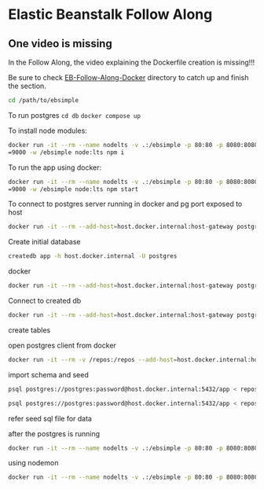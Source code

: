 # Elastic Beanstalk Follow Along

## One video is missing

In the Follow Along, the video explaining the Dockerfile creation is missing!!!

Be sure to check [EB-Follow-Along-Docker](https://github.com/ExamProCo/TheFreeAWSDeveloperAssociate/tree/master/EB-Follow-Along-Docker) directory to catch up and finish the section.

```sh
cd /path/to/ebsimple
```

To run postgres
`cd db`
`docker compose up`

To install node modules:

```sh
docker run -it --rm --name nodelts -v .:/ebsimple -p 80:80 -p 8080:8080 -p 9000:9000 -e PORT
=9000 -w /ebsimple node:lts npm i
```

To run the app using docker:
```sh
docker run -it --rm --name nodelts -v .:/ebsimple -p 80:80 -p 8080:8080 -p 9000:9000 -e PORT
=9000 -w /ebsimple node:lts npm start
```

To connect to postgres server running in docker and pg port exposed to host
```sh
docker run -it --rm --add-host=host.docker.internal:host-gateway postgres:13-alpine psql -h host.docker.internal -U postgres
```

Create initial database 

```sh
createdb app -h host.docker.internal -U postgres
```
docker
```sh
docker run -it --rm --add-host=host.docker.internal:host-gateway postgres:13-alpine createdb app -h host.docker.internal -U postgres
```

Connect to created db
```sh
docker run -it --rm --add-host=host.docker.internal:host-gateway postgres:13-alpine psql postgres://postgres:password@host.docker.internal:5432/app
```

create tables

open postgres client from docker
```sh
docker run -it --rm -v /repos:/repos --add-host=host.docker.internal:host-gateway postgres:13-alpine bash
```
import schema and seed
```sh
psql postgres://postgres:password@host.docker.internal:5432/app < repos/ebsimple/db/schema.sql
```
```sh
psql postgres://postgres:password@host.docker.internal:5432/app < repos/ebsimple/db/seed.sql
```
refer seed sql file for data


after the postgres is running
```sh
docker run -it --rm --name nodelts -v .:/ebsimple -p 80:80 -p 8080:8080 -p 9000:9000 -e PORT=9000 -e DATABASE_URL=postgres://postgres:password@host.docker.internal:5432/app --add-host=host.docker.internal:host-gateway -w /ebsimple node:lts npm start
```
using nodemon
```sh
docker run -it --rm --name nodelts -v .:/ebsimple -p 80:80 -p 8080:8080 -p 9000:9000 -e PORT=9000 -e DATABASE_URL=postgres://postgres:password@host.docker.internal:5432/app --add-host=host.docker.internal:host-gateway -w /ebsimple node:lts ./node_modules/.bin/nodemon --watch
```